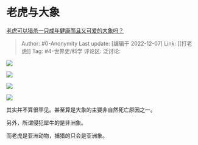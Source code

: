 # 老虎与大象
[老虎可以猎杀一只成年健康而且又可爱的大象吗？](https://www.zhihu.com/question/570239786/answer/2791498210)

> Author: #0-Anonymity
> Last update: [编辑于 2022-12-07]
> Link: [[打老虎]]
> Tag: #4-世界史/科学
> 评论区:
> 泛讨论:

![](https://pica.zhimg.com/50/v2-18f7dbd213ced85aedbc35126c5f91b8_720w.jpg?source=1940ef5c)

![](https://picx.zhimg.com/50/v2-b83e92d22e08959736f04aeb1295ed13_720w.jpg?source=1940ef5c)

![](https://picx.zhimg.com/50/v2-6dfd06b305aabd4c4600f1a484a62d77_720w.jpg?source=1940ef5c)

![](https://picx.zhimg.com/50/v2-e77a8db4378760902ab6c489d322e2dc_720w.jpg?source=1940ef5c)

其实并不算很罕见。甚至算是大象的主要非自然死亡原因之一。

另外，所谓侵犯犀牛的是非洲象。

而老虎是亚洲动物，捕猎的只会是亚洲象。
